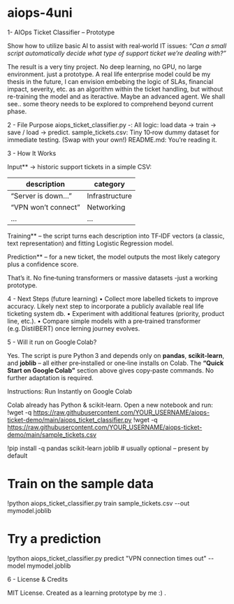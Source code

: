 # aiops-4uni

1- AIOps Ticket Classifier – Prototype

Show how to utilize basic AI to assist with real‑world IT issues: *“Can a small script automatically decide what type of support ticket we’re dealing with?”*

The result is a very tiny project. No deep learning, no GPU, no large environment. just a prototype.
A real life enterprise model could be my thesis in the future, I can envision embebing the logic of SLAs, financial impact, severity, etc. as an algorithm within the ticket handling, but without re-training the model and as iteractive. Maybe an advanced agent. We shall see.. some theory needs to be explored to comprehend beyond current phase.

2 - File Purpose
aiops_ticket_classifier.py -: All logic: load data → train → save / load → predict.
sample_tickets.csv: Tiny 10‑row dummy dataset for immediate testing. (Swap with your own!)
README.md: You’re reading it.

3 - How It Works

  Input** → historic support tickets in a simple CSV:  

   | description | category |
   |-------------|----------|
   | “Server is down…” | Infrastructure |
   | “VPN won’t connect” | Networking |
   | … | … |

  Training** – the script turns each description into TF‑IDF vectors (a classic, text representation) and fitting Logistic Regression model.

   Prediction** – for a new ticket, the model outputs the most likely category plus a confidence score.

That’s it. No fine‑tuning transformers or massive datasets -just a working prototype.


4 - Next Steps (future learning)
	•	Collect more labelled tickets to improve accuracy. Likely next step to incorporate a publicly available real life ticketing system db.
	•	Experiment with additional features (priority, product line, etc.).
	•	Compare simple models with a pre‑trained transformer (e.g. DistilBERT) once lerning journey evolves.

5 - Will it run on Google Colab?

Yes. The script is pure Python 3 and depends only on **pandas**, **scikit‑learn**, and **joblib** – all either pre‑installed or one‑line installs on Colab. The **“Quick Start on Google Colab”** section above gives copy‑paste commands. No further adaptation is required.

Instructions: Run Instantly on Google Colab

Colab already has Python & scikit‑learn. Open a new notebook and run:
!wget -q https://raw.githubusercontent.com/YOUR_USERNAME/aiops-ticket-demo/main/aiops_ticket_classifier.py
!wget -q https://raw.githubusercontent.com/YOUR_USERNAME/aiops-ticket-demo/main/sample_tickets.csv

!pip install -q pandas scikit-learn joblib   # usually optional – present by default

# Train on the sample data
!python aiops_ticket_classifier.py train sample_tickets.csv --out mymodel.joblib

# Try a prediction
!python aiops_ticket_classifier.py predict "VPN connection times out" --model mymodel.joblib

6 - License & Credits

MIT License.
Created as a learning prototype by me :) .
